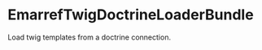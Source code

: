 EmarrefTwigDoctrineLoaderBundle
===============================

Load twig templates from a doctrine connection.
